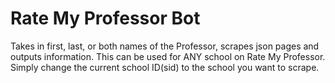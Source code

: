 # Rate My Professor Bot
 Takes in first, last, or both names of the Professor, scrapes json pages and outputs information.
 This can be used for ANY school on Rate My Professor. Simply change the current school ID(sid) to the school you want to scrape. 
